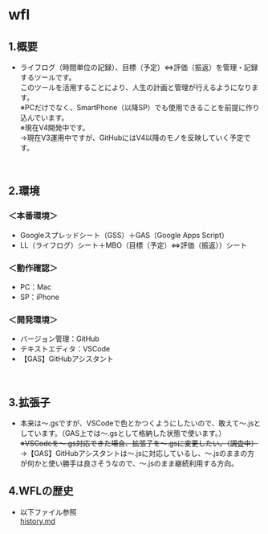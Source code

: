 # wfl  
## 1.概要  
- ライフログ（時間単位の記録）、目標（予定）⇔評価（振返）を管理・記録するツールです。  
このツールを活用することにより、人生の計画と管理が行えるようになります。  
※PCだけでなく、SmartPhone（以降SP）でも使用できることを前提に作り込んでいます。  
※現在V4開発中です。  
→現在V3運用中ですが、GitHubにはV4以降のモノを反映していく予定です。  
<br />  

## 2.環境  
### ＜本番環境＞  
- Googleスプレッドシート（GSS）＋GAS（Google Apps Script）  
- LL（ライフログ）シート＋MBO（目標（予定）⇔評価（振返））シート  

### ＜動作確認＞  
- PC：Mac  
- SP：iPhone  

### ＜開発環境＞
- バージョン管理：GitHub  
- テキストエディタ：VSCode  
- 【GAS】GitHubアシスタント
<br />

## 3.拡張子  
- 本来は〜.gsですが、VSCodeで色とかつくようにしたいので、敢えて〜.jsとしています。（GAS上では〜.gsとして格納した状態で使います。）  
~~※VSCodeを〜.gs対応できた場合、拡張子を〜.gsに変更したい。（調査中）~~  
→【GAS】GitHubアシスタントは〜.jsに対応しているし、〜.jsのままの方が何かと使い勝手は良さそうなので、〜.jsのまま継続利用する方向。

## 4.WFLの歴史
- 以下ファイル参照  
[history.md](./history.md)